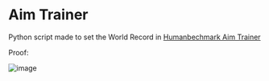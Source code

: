 # Aim Trainer
Python script made to set the World Record in [Humanbechmark Aim Trainer](https://humanbenchmark.com/tests/aim)



Proof:

![image](https://github.com/SaintLaurel/Python-reaction-time-script-Humanbenchmark-/assets/149721433/3aedae76-d6d2-490c-a341-2fce4b273153)